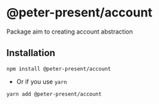 <h1>
@peter-present/account
</h1>

Package aim to creating account abstraction

## Installation

```shell
npm install @peter-present/account
```

- Or if you use `yarn`

```shell
yarn add @peter-present/account
```
